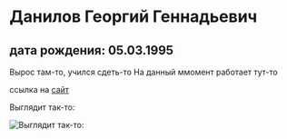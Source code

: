 # Данилов Георгий Геннадьевич
## дата рождения: 05.03.1995

Вырос там-то, учился сдеть-то
На данный ммомент работает тут-то

ссылка на [сайт](https://github.com/netology-code/git-2-homeworks/blob/main/team-2/README.md)

Выглядит так-то:

![Выглядит так-то:][def]

[def]: img/ava.jpg
